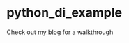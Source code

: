 # python_di_example
Check out [my blog](https://www.gallaghern.com/blog/python-config.html) for a walkthrough
